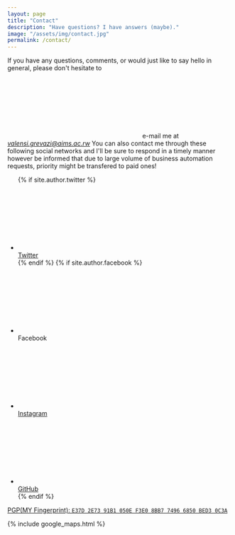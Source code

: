 ```yaml
---
layout: page
title: "Contact"
description: "Have questions? I have answers (maybe)."
image: "/assets/img/contact.jpg"
permalink: /contact/
---
```


If you have any questions, comments, or would just like to say hello in general, please don't hesitate to <span class="svg-icon icon-envelope-o svg-baseline" aria-hidden="true"><svg><use xlink:href="/assets/icons/icons.min.svg#icon-envelope-o"></use></svg></span> e-mail me at *valensi.grevazi@aims.ac.rw*  You can also contact me through these following social networks and I'll be sure to respond in a timely manner however be informed that due to large volume of business automation requests, priority might be transfered to paid ones!

<ul class="social-links">
  {% if site.author.twitter %}
  <li>
    <a rel="me" href="//twitter.com/Mugoloz">
      <span class="svg-icon svg-baseline" aria-hidden="true">
        <svg><use xlink:href="/assets/icons/icons.min.svg#icon-twitter"></use></svg>
      </span><br><span class="label">Twitter</span>
    </a>
  </li>
  {% endif %}
  {% if site.author.facebook %}
  <li>
    <!--a rel="me" href="//www.facebook.com/Azamuke-Denish-111776309235790/?ref=page_internal"-->
      <span class="svg-icon svg-baseline" aria-hidden="true">
        <svg><use xlink:href="/assets/icons/icons.min.svg#icon-facebook"></use></svg>
      </span><br><span class="label">Facebook</span>
    </a>
  </li>
  <li>
     <a rel="me" href="//instagram.com/mr_mugoloz">
      <span class="svg-icon svg-baseline" aria-hidden="true">
        <svg><use xlink:href="/assets/icons/icons.min.svg#icon-instagram"></use></svg>
      </span><br><span class="label">Instagram</span>
    </a>
  </li>
  <li>
    <a rel="me" href="//github.com/MUGOLOZI">
      <span class="svg-icon svg-baseline" aria-hidden="true">
        <svg><use xlink:href="/assets/icons/icons.min.svg#icon-github"></use></svg>
      </span><br><span class="label">GitHub</span>
    </a>
  </li>
  {% endif %}
</ul>

<p class="pgp-key">
  <a href="//keybase.io/stevebaros/key.asc">
    PGP(MY Fingerprint): <code>E37D 2E73 91B1 050E F3E0 8BB7 7496 6850 BED3 0C3A</code>
  </a>
</p>

{% include google_maps.html %}
